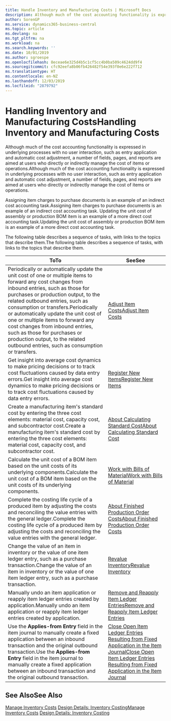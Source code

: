 ```yaml
---
title: Handle Inventory and Manufacturing Costs | Microsoft Docs
description: Although much of the cost accounting functionality is expressed in underlying processes with no user interaction, such as entry application and automatic cost adjustment, a number of fields, pages, and reports are aimed at users who directly or indirectly manage the cost of items or operations.
author: SorenGP
ms.service: dynamics365-business-central
ms.topic: article
ms.devlang: na
ms.tgt_pltfrm: na
ms.workload: na
ms.search.keywords: ''
ms.date: 10/01/2019
ms.author: sgroespe
ms.openlocfilehash: 8eceae6e325d4b5c1cf5cc4b0ba509c4624dd9f4
ms.sourcegitcommit: cfc92eefa8b06fb426482f54e393f0e6e222f712
ms.translationtype: HT
ms.contentlocale: en-NZ
ms.lasthandoff: 12/03/2019
ms.locfileid: "2879792"
---
```

# <a name="handling-inventory-and-manufacturing-costs"></a><span data-ttu-id="b6226-103">Handling Inventory and Manufacturing Costs</span><span class="sxs-lookup"><span data-stu-id="b6226-103">Handling Inventory and Manufacturing Costs</span></span>
<span data-ttu-id="b6226-104">Although much of the cost accounting functionality is expressed in underlying processes with no user interaction, such as entry application and automatic cost adjustment, a number of fields, pages, and reports are aimed at users who directly or indirectly manage the cost of items or operations.</span><span class="sxs-lookup"><span data-stu-id="b6226-104">Although much of the cost accounting functionality is expressed in underlying processes with no user interaction, such as entry application and automatic cost adjustment, a number of fields, pages, and reports are aimed at users who directly or indirectly manage the cost of items or operations.</span></span>  

 <span data-ttu-id="b6226-105">Assigning item charges to purchase documents is an example of an indirect cost accounting task.</span><span class="sxs-lookup"><span data-stu-id="b6226-105">Assigning item charges to purchase documents is an example of an indirect cost accounting task.</span></span> <span data-ttu-id="b6226-106">Updating the unit cost of assembly or production BOM item is an example of a more direct cost accounting task.</span><span class="sxs-lookup"><span data-stu-id="b6226-106">Updating the unit cost of assembly or production BOM item is an example of a more direct cost accounting task.</span></span>  

 <span data-ttu-id="b6226-107">The following table describes a sequence of tasks, with links to the topics that describe them.</span><span class="sxs-lookup"><span data-stu-id="b6226-107">The following table describes a sequence of tasks, with links to the topics that describe them.</span></span>   

|<span data-ttu-id="b6226-108">**To**</span><span class="sxs-lookup"><span data-stu-id="b6226-108">**To**</span></span>|<span data-ttu-id="b6226-109">**See**</span><span class="sxs-lookup"><span data-stu-id="b6226-109">**See**</span></span>|  
|------------|-------------|  
|<span data-ttu-id="b6226-110">Periodically or automatically update the unit cost of one or multiple items to forward any cost changes from inbound entries, such as those for purchases or production output, to the related outbound entries, such as consumption or transfers.</span><span class="sxs-lookup"><span data-stu-id="b6226-110">Periodically or automatically update the unit cost of one or multiple items to forward any cost changes from inbound entries, such as those for purchases or production output, to the related outbound entries, such as consumption or transfers.</span></span>|[<span data-ttu-id="b6226-111">Adjust Item Costs</span><span class="sxs-lookup"><span data-stu-id="b6226-111">Adjust Item Costs</span></span>](inventory-how-adjust-item-costs.md)|  
|<span data-ttu-id="b6226-112">Get insight into average cost dynamics to make pricing decisions or to track cost fluctuations caused by data entry errors.</span><span class="sxs-lookup"><span data-stu-id="b6226-112">Get insight into average cost dynamics to make pricing decisions or to track cost fluctuations caused by data entry errors.</span></span>|[<span data-ttu-id="b6226-113">Register New Items</span><span class="sxs-lookup"><span data-stu-id="b6226-113">Register New Items</span></span>](inventory-how-register-new-items.md)|  
|<span data-ttu-id="b6226-114">Create a manufacturing item's standard cost by entering the three cost elements: material cost, capacity cost, and subcontractor cost.</span><span class="sxs-lookup"><span data-stu-id="b6226-114">Create a manufacturing item's standard cost by entering the three cost elements: material cost, capacity cost, and subcontractor cost.</span></span>|[<span data-ttu-id="b6226-115">About Calculating Standard Cost</span><span class="sxs-lookup"><span data-stu-id="b6226-115">About Calculating Standard Cost</span></span>](finance-about-calculating-standard-cost.md)|  
|<span data-ttu-id="b6226-116">Calculate the unit cost of a BOM item based on the unit costs of its underlying components.</span><span class="sxs-lookup"><span data-stu-id="b6226-116">Calculate the unit cost of a BOM item based on the unit costs of its underlying components.</span></span>|[<span data-ttu-id="b6226-117">Work with Bills of Material</span><span class="sxs-lookup"><span data-stu-id="b6226-117">Work with Bills of Material</span></span>](inventory-how-work-BOMs.md)|  
|<span data-ttu-id="b6226-118">Complete the costing life cycle of a produced item by adjusting the costs and reconciling the value entries with the general ledger.</span><span class="sxs-lookup"><span data-stu-id="b6226-118">Complete the costing life cycle of a produced item by adjusting the costs and reconciling the value entries with the general ledger.</span></span>|[<span data-ttu-id="b6226-119">About Finished Production Order Costs</span><span class="sxs-lookup"><span data-stu-id="b6226-119">About Finished Production Order Costs</span></span>](finance-about-finished-production-order-costs.md)|  
|<span data-ttu-id="b6226-120">Change the value of an item in inventory or the value of one item ledger entry, such as a purchase transaction.</span><span class="sxs-lookup"><span data-stu-id="b6226-120">Change the value of an item in inventory or the value of one item ledger entry, such as a purchase transaction.</span></span>|[<span data-ttu-id="b6226-121">Revalue Inventory</span><span class="sxs-lookup"><span data-stu-id="b6226-121">Revalue Inventory</span></span>](inventory-how-revalue-inventory.md)|
|<span data-ttu-id="b6226-122">Manually undo an item application or reapply item ledger entries created by application.</span><span class="sxs-lookup"><span data-stu-id="b6226-122">Manually undo an item application or reapply item ledger entries created by application.</span></span>|[<span data-ttu-id="b6226-123">Remove and Reapply Item Ledger Entries</span><span class="sxs-lookup"><span data-stu-id="b6226-123">Remove and Reapply Item Ledger Entries</span></span>](finance-how-to-remove-and-reapply-item-entries.md)|  
|<span data-ttu-id="b6226-124">Use the **Applies-from Entry** field in the item journal to manually create a fixed application between an inbound transaction and the original outbound transaction.</span><span class="sxs-lookup"><span data-stu-id="b6226-124">Use the **Applies-from Entry** field in the item journal to manually create a fixed application between an inbound transaction and the original outbound transaction.</span></span>|[<span data-ttu-id="b6226-125">Close Open Item Ledger Entries Resulting from Fixed Application in the Item Journal</span><span class="sxs-lookup"><span data-stu-id="b6226-125">Close Open Item Ledger Entries Resulting from Fixed Application in the Item Journal</span></span>](finance-how-to-close-open-item-ledger-entries-resulting-from-fixed-application-in-the-item-journal.md)|  

## <a name="see-also"></a><span data-ttu-id="b6226-126">See Also</span><span class="sxs-lookup"><span data-stu-id="b6226-126">See Also</span></span>  
<span data-ttu-id="b6226-127">[Manage Inventory Costs](finance-manage-inventory-costs.md)
[Design Details: Inventory Costing](design-details-inventory-costing.md)</span><span class="sxs-lookup"><span data-stu-id="b6226-127">[Manage Inventory Costs](finance-manage-inventory-costs.md)
[Design Details: Inventory Costing](design-details-inventory-costing.md)</span></span>
